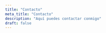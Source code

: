 ```yaml
---
title: "Contacto"
meta_title: "Contacto"
description: "Aquí puedes contactar conmigo"    
draft: false
---
```

